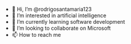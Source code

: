- 👋 Hi, I’m @rodrigosantamaria123
- 👀 I’m interested in artificial intelligence
- 🌱 I’m currently learning software development
- 💞️ I’m looking to collaborate on Microsoft
- 📫 How to reach me 

<!---
rodrigosantamaria123/rodrigosantamaria123 is a ✨ special ✨ repository because its `README.md` (this file) appears on your GitHub profile.
You can click the Preview link to take a look at your changes.
--->
